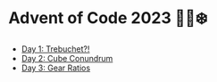 # Advent of Code 2023 🧝🎄❄️

- [Day 1: Trebuchet?!](https://github.com/drangovski/advent-of-code-2023/tree/main/day-01)
- [Day 2: Cube Conundrum](https://github.com/drangovski/advent-of-code-2023/tree/main/day-02)
- [Day 3: Gear Ratios](https://github.com/drangovski/advent-of-code-2023/tree/main/day-03)
